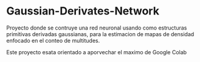 # Gaussian-Derivates-Network
Proyecto donde se contruye una red neuronal usando como estructuras primitivas derivadas gaussianas, para la estimacion de mapas de densidad enfocado en el conteo de multitudes.

Este proyecto esata orientado a aporvechar el maximo de Google Colab 

